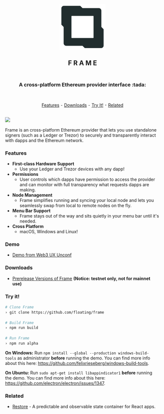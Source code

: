 <h2 align="center">
  <br>
  <img src="/asset/png/FrameLogo512.png?raw=true" alt="Frame" width="150" />
  <br>
  <br>
  F R A M E
  <br>
  <br>
</h2>

<h3 align="center">A cross-platform Ethereum provider interface :tada:</h3>
<br>
<p align="center">
  <a href="#features">Features</a> ⁃
  <a href="#downloads">Downloads</a> ⁃
  <a href="#try-it">Try It!</a> ⁃
  <a href="#related">Related</a>
</p>
<br>

<img src="/asset/demo/Frame0-0-4.gif?raw=true" />

Frame is an cross-platform Ethereum provider that lets you use standalone signers (such as a Ledger or Trezor) to securely and transparently interact with dapps and the Ethereum network.

### Features
- **First-class Hardware Support**
  - Use your Ledger and Trezor devices with any dapp!
- **Permissions**
  - User controls which dapps have permission to access the provider and can monitor with full transparency what requests dapps are making.
- **Node Management**
  - Frame simplifies running and syncing your local node and lets you seamlessly swap from local to remote nodes on the fly.
- **Menu Bar Support**
  - Frame stays out of the way and sits quietly in your menu bar until it's needed.
- **Cross Platform**
  - macOS, Windows and Linux!

### Demo
  - [Demo from Web3 UX Unconf](https://www.youtube.com/watch?v=3ILPm8qpWfQ)

### Downloads
  - [Prerelease Versions of Frame](https://github.com/floating/frame/releases/tag/prerelease) **(Notice: testnet only, not for mainnet use)**

### Try it!
```bash
# Clone Frame
› git clone https://github.com/floating/frame

# Build Frame
› npm run build

# Run Frame
› npm run alpha
```

**On Windows:** Run `npm install --global --production windows-build-tools` as administrator **before** running the demo. You can find more info about this here: https://github.com/felixrieseberg/windows-build-tools.

**On Ubuntu:** Run `sudo apt-get install libappindicator1` **before** running the demo. You can find more info about this here: https://github.com/electron/electron/issues/1347.

### Related
  - [Restore](https://github.com/floating/restore) - A predictable and observable state container for React apps.
